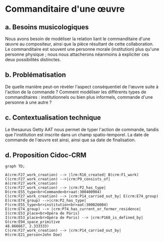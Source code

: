# Commanditaire d'une œuvre

## a. Besoins musicologiques

Nous avons besoin de modéliser la relation liant le commanditaire d'une œuvre au compositeur, ainsi que la pièce résultant de cette collaboration. Le commanditaire est souvent une personne morale (institution) plus qu'une personne physique ; nous nous attacherons néanmoins à expliciter ces deux possibilités distinctes. 

## b. Problématisation 

De quelle manière peut-on révéler l'aspect conséquentiel de l'œuvre suite à l'action de la commande ? Comment modéliser les différents types de commanditaires : institutionnels ou bien plus informels, commande d'une personne à une autre ?

## c. Contextualisation technique

Le thesaurus Getty AAT nous permet de typer l'action de commande, tandis que l'institution est inscrite dans un champ spatio-temporel. La date de commande de l'œuvre est ainsi, ainsi que sa date de finalisation. 

## d. Proposition Cidoc-CRM

```mermaid
graph TD;

A(crm:F27_work_creation) --> |lrm:R16_created| B(crm:F1_work)
C(crm:F27_work_creation) -->|crm:P9_consists_of| A(crm:F27_work_creation)
C(crm:F27_work_creation) --> |crm:P2_has_type| D(crm:E55_type<br>Commande<br>aat:300400904)
C(crm:F27_work_creation) --> |crm:P14_carried_out_by| E(crm:E74_group)
E(crm:E74_group) -->|crm:P2_has_type| F(crm:E55_type<br>institution<br>aat:300026004)
E(crm:E74_group) --> |crm:P74_has_current_or_former_residence| I(crm:E53_place<br>Opéra de Paris)
I(crm:E53_place<br>Opéra de Paris) --> |crm:P168_is_defined_by| G(crm:E94_space_primitive
48.866667, 2.333333)
C(crm:F27_work_creation) --> |crm:P14_carried_out_by| H(crm:E21_person<John Doe)


```

